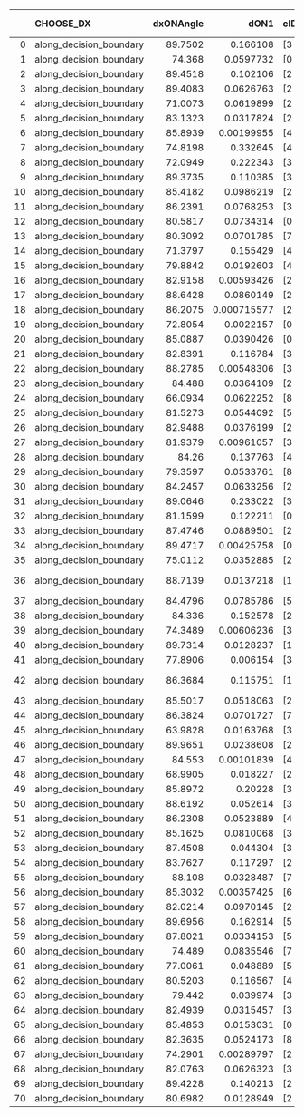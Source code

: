 |    | CHOOSE_DX               |   dxONAngle |        dON1 | cIDON1   |   dON_patch_1 |   nTON |         dON |   dxOFFAngle |       dOFF1 | cIDOFF1   |   dOFF_patch_1 |   nTOFF |        dOFF | SUCCESS   |   nExp |   dual_point_id |   subpoint_time_seconds |   total_execution_time |       logp |     dOFF/dON | Vote dOFF>dON   |
|---:|:------------------------|------------:|------------:|:---------|--------------:|-------:|------------:|-------------:|------------:|:----------|---------------:|--------:|------------:|:----------|-------:|----------------:|------------------------:|-----------------------:|-----------:|-------------:|:----------------|
|  0 | along_decision_boundary |     89.7502 | 0.166108    | [3 7]    |   0.166108    |      1 | 0.166108    |      86.9653 | 0.0835608   | [3 7]     |    0.0835608   |       1 | 0.0835608   | False     |      1 |               1 |                0.617358 |                1.06519 |  0         |  0.503052    | False           |
|  1 | along_decision_boundary |     74.368  | 0.0597732   | [0 8]    |   0.0597732   |      1 | 0.0597732   |      86.8575 | 0.123006    | [1 8]     |    0.123006    |       1 | 0.123006    | True      |      2 |               2 |                0.646266 |                1.71846 | -0.5       |  2.05787     | True            |
|  2 | along_decision_boundary |     89.4518 | 0.102106    | [2 3]    |   0.102106    |      1 | 0.102106    |      89.4157 | 0.0343679   | [2 3]     |    0.0343679   |       1 | 0.0343679   | False     |      3 |               3 |                0.815331 |                2.54379 | -0         |  0.336591    | False           |
|  3 | along_decision_boundary |     89.4083 | 0.0626763   | [2 5]    |   0.0626763   |      1 | 0.0626763   |      83.6528 | 0.00817409  | [2 5]     |    0.00817409  |       1 | 0.00817409  | False     |      4 |               4 |                0.534743 |                3.08606 | -0.166667  |  0.130418    | False           |
|  4 | along_decision_boundary |     71.0073 | 0.0619899   | [2 5]    |   0.0619899   |      1 | 0.0619899   |      82.1215 | 0.0642477   | [2 5]     |    0.0642477   |       1 | 0.0642477   | True      |      5 |               5 |                0.598279 |                3.69233 | -0.5       |  1.03642     | True            |
|  5 | along_decision_boundary |     83.1323 | 0.0317824   | [2 4]    |   0.0317824   |      1 | 0.0317824   |      85.2544 | 0.120881    | [2 4]     |    0.120881    |       1 | 0.120881    | True      |      6 |               6 |                0.727826 |                4.42616 | -0.1       |  3.80341     | True            |
|  6 | along_decision_boundary |     85.8939 | 0.00199955  | [4 6]    |   0.00199955  |      1 | 0.00199955  |      88.8937 | 0.0696049   | [4 6]     |    0.0696049   |       1 | 0.0696049   | True      |      7 |               7 |                0.557407 |                4.99056 | -0         | 34.8103      | True            |
|  7 | along_decision_boundary |     74.8198 | 0.332645    | [4 9]    |   0.332645    |      1 | 0.332645    |      77.9897 | 0.874568    | [4 9]     |    0.874568    |       1 | 0.874568    | True      |      8 |               8 |                0.88182  |                5.88335 | -0.0714286 |  2.62913     | True            |
|  8 | along_decision_boundary |     72.0949 | 0.222343    | [3 9]    |   0.222343    |      1 | 0.222343    |      77.8085 | 0.00554982  | [3 9]     |    0.00554982  |       1 | 0.00554982  | False     |      9 |               9 |                0.736694 |                6.63202 | -0.25      |  0.0249607   | False           |
|  9 | along_decision_boundary |     89.3735 | 0.110385    | [3 6]    |   0.110385    |      1 | 0.110385    |      85.9517 | 0.825719    | [3 6]     |    0.825719    |       1 | 0.825719    | True      |     10 |              10 |                1.16414  |                7.80317 | -0.0555556 |  7.48036     | True            |
| 10 | along_decision_boundary |     85.4182 | 0.0986219   | [2 6]    |   0.0986219   |      1 | 0.0986219   |      86.2009 | 0.0758355   | [2 6]     |    0.0758355   |       1 | 0.0758355   | False     |     11 |              11 |                0.815446 |                8.63062 | -0.2       |  0.768952    | False           |
| 11 | along_decision_boundary |     86.2391 | 0.0768253   | [3 5]    |   0.0768253   |      1 | 0.0768253   |      86.5253 | 0.0154186   | [3 5]     |    0.0154186   |       1 | 0.0154186   | False     |     12 |              12 |                0.540959 |                9.17857 | -0.0454545 |  0.200697    | False           |
| 12 | along_decision_boundary |     80.5817 | 0.0734314   | [0 1]    |   0.0734314   |      1 | 0.0734314   |      80.8594 | 0.479767    | [0 1]     |    0.479767    |       1 | 0.479767    | True      |     13 |              13 |                0.947957 |               10.1315  | -0         |  6.53355     | True            |
| 13 | along_decision_boundary |     80.3092 | 0.0701785   | [7 9]    |   0.0701785   |      1 | 0.0701785   |      87.3371 | 0.00404588  | [7 9]     |    0.00404588  |       1 | 0.00404588  | False     |     14 |              14 |                0.555299 |               10.6958  | -0.0384615 |  0.0576512   | False           |
| 14 | along_decision_boundary |     71.3797 | 0.155429    | [4 9]    |   0.155429    |      1 | 0.155429    |      80.0715 | 0.0239523   | [4 9]     |    0.0239523   |       1 | 0.0239523   | False     |     15 |              15 |                0.782401 |               11.4852  | -0         |  0.154105    | False           |
| 15 | along_decision_boundary |     79.8842 | 0.0192603   | [4 7]    |   0.0192603   |      1 | 0.0192603   |      86.0838 | 0.0375244   | [4 7]     |    0.0375244   |       1 | 0.0375244   | True      |     16 |              16 |                0.613378 |               12.1066  | -0.0333333 |  1.94827     | True            |
| 16 | along_decision_boundary |     82.9158 | 0.00593426  | [2 7]    |   0.00593426  |      1 | 0.00593426  |      89.5075 | 0.0150819   | [2 7]     |    0.0150819   |       1 | 0.0150819   | True      |     17 |              17 |                0.603371 |               12.722   | -0         |  2.5415      | True            |
| 17 | along_decision_boundary |     88.6428 | 0.0860149   | [2 7]    |   0.0860149   |      1 | 0.0860149   |      88.4136 | 0.357012    | [2 7]     |    0.357012    |       1 | 0.357012    | True      |     18 |              18 |                0.655066 |               13.3821  | -0.0294118 |  4.15058     | True            |
| 18 | along_decision_boundary |     86.2075 | 0.000715577 | [2 6]    |   0.000715577 |      1 | 0.000715577 |      89.8137 | 0.0270883   | [2 6]     |    0.0270883   |       1 | 0.0270883   | True      |     19 |              19 |                0.623353 |               14.0134  | -0.111111  | 37.8552      | True            |
| 19 | along_decision_boundary |     72.8054 | 0.0022157   | [0 1]    |   0.0022157   |      1 | 0.0022157   |      82.9454 | 0.0227258   | [0 1]     |    0.0227258   |       1 | 0.0227258   | True      |     20 |              20 |                0.558285 |               14.5817  | -0.236842  | 10.2567      | True            |
| 20 | along_decision_boundary |     85.0887 | 0.0390426   | [0 1]    |   0.0390426   |      1 | 0.0390426   |      83.7146 | 0.253799    | [0 1]     |    0.253799    |       1 | 0.253799    | True      |     21 |              21 |                0.596273 |               15.185   | -0.4       |  6.50056     | True            |
| 21 | along_decision_boundary |     82.8391 | 0.116784    | [3 6]    |   0.116784    |      1 | 0.116784    |      88.8955 | 0.00203836  | [3 6]     |    0.00203836  |       1 | 0.00203836  | False     |     22 |              22 |                0.825448 |               16.0194  | -0.595238  |  0.0174542   | False           |
| 22 | along_decision_boundary |     88.2785 | 0.00548306  | [3 5]    |   0.00548306  |      1 | 0.00548306  |      89.1681 | 0.040431    | [3 5]     |    0.040431    |       1 | 0.040431    | True      |     23 |              23 |                0.51171  |               16.5411  | -0.363636  |  7.37381     | True            |
| 23 | along_decision_boundary |     84.488  | 0.0364109   | [2 4]    |   0.0364109   |      1 | 0.0364109   |      80.3712 | 0.028735    | [2 4]     |    0.028735    |       1 | 0.028735    | False     |     24 |              24 |                0.70582  |               17.255   | -0.543478  |  0.789188    | False           |
| 24 | along_decision_boundary |     66.0934 | 0.0622252   | [8 9]    |   0.0622252   |      1 | 0.0622252   |      79.5034 | 0.149345    | [8 9]     |    0.149345    |       1 | 0.149345    | True      |     25 |              25 |                0.600319 |               17.8618  | -0.333333  |  2.40007     | True            |
| 25 | along_decision_boundary |     81.5273 | 0.0544092   | [5 7]    |   0.0544092   |      1 | 0.0544092   |      88.6811 | 0.111942    | [5 7]     |    0.111942    |       1 | 0.111942    | True      |     26 |              26 |                0.968912 |               18.8388  | -0.5       |  2.0574      | True            |
| 26 | along_decision_boundary |     82.9488 | 0.0376199   | [2 7]    |   0.0376199   |      1 | 0.0376199   |      88.5307 | 0.0182347   | [2 7]     |    0.0182347   |       1 | 0.0182347   | False     |     27 |              27 |                0.662796 |               19.5096  | -0.692308  |  0.48471     | False           |
| 27 | along_decision_boundary |     81.9379 | 0.00961057  | [3 5]    |   0.00961057  |      1 | 0.00961057  |      85.1343 | 0.0371695   | [3 5]     |    0.0371695   |       1 | 0.0371695   | True      |     28 |              28 |                0.589292 |               20.1069  | -0.462963  |  3.86756     | True            |
| 28 | along_decision_boundary |     84.26   | 0.137763    | [4 8]    |   0.137763    |      1 | 0.137763    |      85.4583 | 0.197994    | [4 8]     |    0.197994    |       1 | 0.197994    | True      |     29 |              29 |                0.949029 |               21.0609  | -0.642857  |  1.43721     | True            |
| 29 | along_decision_boundary |     79.3597 | 0.0533761   | [8 9]    |   0.0533761   |      1 | 0.0533761   |      83.7076 | 0.0359732   | [8 9]     |    0.0359732   |       1 | 0.0359732   | False     |     30 |              30 |                0.588817 |               21.6557  | -0.844828  |  0.673957    | False           |
| 30 | along_decision_boundary |     84.2457 | 0.0633256   | [2 7]    |   0.0633256   |      1 | 0.0633256   |      79.9839 | 0.0788127   | [2 7]     |    0.0788127   |       1 | 0.0788127   | True      |     31 |              31 |                0.687833 |               22.3486  | -0.6       |  1.24456     | True            |
| 31 | along_decision_boundary |     89.0646 | 0.233022    | [3 6]    |   0.233022    |      1 | 0.233022    |      85.7279 | 0.225814    | [3 6]     |    0.225814    |       1 | 0.225814    | False     |     32 |              32 |                0.689835 |               23.0444  | -0.790323  |  0.96907     | False           |
| 32 | along_decision_boundary |     81.1599 | 0.122211    | [0 8]    |   0.122211    |      1 | 0.122211    |      87.634  | 0.343077    | [1 8]     |    0.343077    |       1 | 0.343077    | True      |     33 |              33 |                0.902898 |               23.9563  | -0.5625    |  2.80726     | True            |
| 33 | along_decision_boundary |     87.4746 | 0.0889501   | [2 6]    |   0.0889501   |      1 | 0.0889501   |      87.9193 | 0.460575    | [2 6]     |    0.460575    |       1 | 0.460575    | True      |     34 |              34 |                0.552762 |               24.5146  | -0.742424  |  5.1779      | True            |
| 34 | along_decision_boundary |     89.4717 | 0.00425758  | [0 1]    |   0.00425758  |      1 | 0.00425758  |      88.006  | 0.0736945   | [0 1]     |    0.0736945   |       1 | 0.0736945   | True      |     35 |              35 |                0.854946 |               25.3735  | -0.941176  | 17.309       | True            |
| 35 | along_decision_boundary |     75.0112 | 0.0352885   | [2 9]    |   0.0352885   |      1 | 0.0352885   |      79.1401 | 0.00997251  | [2 9]     |    0.00997251  |       1 | 0.00997251  | False     |     36 |              36 |                0.481608 |               25.8641  | -1.15714   |  0.2826      | False           |
| 36 | along_decision_boundary |     88.7139 | 0.0137218   | [1 5]    |   0.0137218   |      1 | 0.0137218   |      87.998  | 2.60272e-06 | [1 5]     |    2.60272e-06 |       1 | 2.60272e-06 | False     |     37 |              37 |                0.535713 |               26.4079  | -0.888889  |  0.000189677 | False           |
| 37 | along_decision_boundary |     84.4796 | 0.0785786   | [5 6]    |   0.0785786   |      1 | 0.0785786   |      88.3733 | 0.132619    | [5 6]     |    0.132619    |       1 | 0.132619    | True      |     38 |              38 |                0.824359 |               27.2402  | -0.662162  |  1.68773     | True            |
| 38 | along_decision_boundary |     84.336  | 0.152578    | [2 3]    |   0.152578    |      1 | 0.152578    |      87.1172 | 0.265339    | [2 3]     |    0.265339    |       1 | 0.265339    | True      |     39 |              39 |                0.726878 |               27.9721  | -0.842105  |  1.73904     | True            |
| 39 | along_decision_boundary |     74.3489 | 0.00606236  | [3 6]    |   0.00606236  |      1 | 0.00606236  |      81.8438 | 0.0447906   | [3 6]     |    0.0447906   |       1 | 0.0447906   | True      |     40 |              40 |                0.590356 |               28.5725  | -1.03846   |  7.38831     | True            |
| 40 | along_decision_boundary |     89.7314 | 0.0128237   | [1 9]    |   0.0128237   |      1 | 0.0128237   |      84.6503 | 0.0701119   | [1 9]     |    0.0701119   |       1 | 0.0701119   | True      |     41 |              41 |                0.551867 |               29.1324  | -1.25      |  5.46737     | True            |
| 41 | along_decision_boundary |     77.8906 | 0.006154    | [3 7]    |   0.006154    |      1 | 0.006154    |      87.6243 | 0.0193469   | [3 7]     |    0.0193469   |       1 | 0.0193469   | True      |     42 |              42 |                0.491183 |               29.6315  | -1.47561   |  3.1438      | True            |
| 42 | along_decision_boundary |     86.3684 | 0.115751    | [1 2]    |   0.115751    |      1 | 0.115751    |      84.0093 | 4.25005e-05 | [1 2]     |    4.25005e-05 |       1 | 4.25005e-05 | False     |     43 |              43 |                0.542303 |               30.1788  | -1.71429   |  0.000367173 | False           |
| 43 | along_decision_boundary |     85.5017 | 0.0518063   | [2 5]    |   0.0518063   |      1 | 0.0518063   |      88.8602 | 0.0460277   | [2 5]     |    0.0460277   |       1 | 0.0460277   | False     |     44 |              44 |                0.585263 |               30.7731  | -1.40698   |  0.888456    | False           |
| 44 | along_decision_boundary |     86.3824 | 0.0701727   | [7 8]    |   0.0701727   |      1 | 0.0701727   |      86.3956 | 0.0325343   | [7 8]     |    0.0325343   |       1 | 0.0325343   | False     |     45 |              45 |                0.654275 |               31.4364  | -1.13636   |  0.463632    | False           |
| 45 | along_decision_boundary |     63.9828 | 0.0163768   | [3 6]    |   0.0163768   |      1 | 0.0163768   |      78.5612 | 0.249043    | [3 6]     |    0.249043    |       1 | 0.249043    | True      |     46 |              46 |                0.603259 |               32.0486  | -0.9       | 15.2071      | True            |
| 46 | along_decision_boundary |     89.9651 | 0.0238608   | [2 7]    |   0.0238608   |      1 | 0.0238608   |      88.3427 | 0.376287    | [2 7]     |    0.376287    |       1 | 0.376287    | True      |     47 |              47 |                0.969409 |               33.0281  | -1.08696   | 15.7701      | True            |
| 47 | along_decision_boundary |     84.553  | 0.00101839  | [4 6]    |   0.00101839  |      1 | 0.00101839  |      88.621  | 0.0815723   | [4 6]     |    0.0815723   |       1 | 0.0815723   | True      |     48 |              48 |                0.565891 |               33.604   | -1.28723   | 80.0994      | True            |
| 48 | along_decision_boundary |     68.9905 | 0.018227    | [2 4]    |   0.018227    |      1 | 0.018227    |      78.8703 | 0.0181904   | [2 4]     |    0.0181904   |       1 | 0.0181904   | False     |     49 |              49 |                0.580991 |               34.1939  | -1.5       |  0.997993    | False           |
| 49 | along_decision_boundary |     85.8972 | 0.20228     | [3 5]    |   0.20228     |      1 | 0.20228     |      86.9685 | 0.0304915   | [3 5]     |    0.0304915   |       1 | 0.0304915   | False     |     50 |              50 |                0.699564 |               34.9025  | -1.23469   |  0.150739    | False           |
| 50 | along_decision_boundary |     88.6192 | 0.052614    | [3 4]    |   0.052614    |      1 | 0.052614    |      86.0722 | 0.0673995   | [3 4]     |    0.0673995   |       1 | 0.0673995   | True      |     51 |              51 |                0.571291 |               35.4828  | -1         |  1.28102     | True            |
| 51 | along_decision_boundary |     86.2308 | 0.0523889   | [4 9]    |   0.0523889   |      1 | 0.0523889   |      85.4022 | 0.227757    | [4 9]     |    0.227757    |       1 | 0.227757    | True      |     52 |              52 |                1.12494  |               36.6147  | -1.18627   |  4.34744     | True            |
| 52 | along_decision_boundary |     85.1625 | 0.0810068   | [3 5]    |   0.0810068   |      1 | 0.0810068   |      85.1062 | 0.249861    | [3 5]     |    0.249861    |       1 | 0.249861    | True      |     53 |              53 |                0.558263 |               37.178   | -1.38462   |  3.08445     | True            |
| 53 | along_decision_boundary |     87.4508 | 0.044304    | [3 9]    |   0.044304    |      1 | 0.044304    |      84.8311 | 0.103176    | [3 9]     |    0.103176    |       1 | 0.103176    | True      |     54 |              54 |                0.954892 |               38.1379  | -1.59434   |  2.32883     | True            |
| 54 | along_decision_boundary |     83.7627 | 0.117297    | [2 6]    |   0.117297    |      1 | 0.117297    |      84.1986 | 0.401101    | [2 6]     |    0.401101    |       1 | 0.401101    | True      |     55 |              55 |                0.839443 |               38.9853  | -1.81481   |  3.41954     | True            |
| 55 | along_decision_boundary |     88.108  | 0.0328487   | [7 8]    |   0.0328487   |      1 | 0.0328487   |      89.5437 | 0.00469909  | [7 8]     |    0.00469909  |       1 | 0.00469909  | False     |     56 |              56 |                0.562739 |               39.5551  | -2.04545   |  0.143052    | False           |
| 56 | along_decision_boundary |     85.3032 | 0.00357425  | [6 9]    |   0.00357425  |      1 | 0.00357425  |      88.6214 | 0.0358332   | [6 9]     |    0.0358332   |       1 | 0.0358332   | True      |     57 |              57 |                0.83892  |               40.402   | -1.75      | 10.0254      | True            |
| 57 | along_decision_boundary |     82.0214 | 0.0970145   | [2 9]    |   0.0970145   |      1 | 0.0970145   |      88.1707 | 0.0393895   | [2 9]     |    0.0393895   |       1 | 0.0393895   | False     |     58 |              58 |                0.526438 |               40.9344  | -1.97368   |  0.406017    | False           |
| 58 | along_decision_boundary |     89.6956 | 0.162914    | [5 7]    |   0.162914    |      1 | 0.162914    |      89.3311 | 0.530619    | [5 7]     |    0.530619    |       1 | 0.530619    | True      |     59 |              59 |                0.802352 |               41.7448  | -1.68966   |  3.25705     | True            |
| 59 | along_decision_boundary |     87.8021 | 0.0334153   | [5 9]    |   0.0334153   |      1 | 0.0334153   |      86.3142 | 0.191607    | [5 9]     |    0.191607    |       1 | 0.191607    | True      |     60 |              60 |                0.741363 |               42.4951  | -1.90678   |  5.73412     | True            |
| 60 | along_decision_boundary |     74.489  | 0.0835546   | [7 9]    |   0.0835546   |      1 | 0.0835546   |      80.0934 | 0.139088    | [7 9]     |    0.139088    |       1 | 0.139088    | True      |     61 |              61 |                0.645275 |               43.1494  | -2.13333   |  1.66463     | True            |
| 61 | along_decision_boundary |     77.0061 | 0.048889    | [5 7]    |   0.048889    |      1 | 0.048889    |      86.0136 | 0.0169686   | [5 7]     |    0.0169686   |       1 | 0.0169686   | False     |     62 |              62 |                0.515724 |               43.6711  | -2.36885   |  0.347084    | False           |
| 62 | along_decision_boundary |     80.5203 | 0.116567    | [4 6]    |   0.116567    |      1 | 0.116567    |      83.2249 | 0.243853    | [4 6]     |    0.243853    |       1 | 0.243853    | True      |     63 |              63 |                0.501743 |               44.1834  | -2.06452   |  2.09195     | True            |
| 63 | along_decision_boundary |     79.442  | 0.039974    | [3 6]    |   0.039974    |      1 | 0.039974    |      86.4133 | 0.546473    | [3 6]     |    0.546473    |       1 | 0.546473    | True      |     64 |              64 |                0.484215 |               44.6736  | -2.29365   | 13.6707      | True            |
| 64 | along_decision_boundary |     82.4939 | 0.0315457   | [3 6]    |   0.0315457   |      1 | 0.0315457   |      88.7534 | 0.0516902   | [3 6]     |    0.0516902   |       1 | 0.0516902   | True      |     65 |              65 |                0.709821 |               45.391   | -2.53125   |  1.63858     | True            |
| 65 | along_decision_boundary |     85.4853 | 0.0153031   | [0 1]    |   0.0153031   |      1 | 0.0153031   |      87.5376 | 0.2746      | [0 1]     |    0.2746      |       1 | 0.2746      | True      |     66 |              66 |                0.667858 |               46.0638  | -2.77692   | 17.9441      | True            |
| 66 | along_decision_boundary |     82.3635 | 0.0524173   | [8 9]    |   0.0524173   |      1 | 0.0524173   |      83.1646 | 0.331443    | [8 9]     |    0.331443    |       1 | 0.331443    | True      |     67 |              67 |                0.708305 |               46.7821  | -3.0303    |  6.32317     | True            |
| 67 | along_decision_boundary |     74.2901 | 0.00289797  | [2 4]    |   0.00289797  |      1 | 0.00289797  |      82.5483 | 0.0442529   | [2 4]     |    0.0442529   |       1 | 0.0442529   | True      |     68 |              68 |                0.669704 |               47.4608  | -3.29104   | 15.2703      | True            |
| 68 | along_decision_boundary |     82.0763 | 0.0626323   | [3 5]    |   0.0626323   |      1 | 0.0626323   |      88.3853 | 0.0549369   | [3 5]     |    0.0549369   |       1 | 0.0549369   | False     |     69 |              69 |                0.609727 |               48.0816  | -3.55882   |  0.877133    | False           |
| 69 | along_decision_boundary |     89.4228 | 0.140213    | [2 6]    |   0.140213    |      1 | 0.140213    |      88.0302 | 0.260302    | [2 6]     |    0.260302    |       1 | 0.260302    | True      |     70 |              70 |                0.588242 |               48.6798  | -3.19565   |  1.85648     | True            |
| 70 | along_decision_boundary |     80.6982 | 0.0128949   | [2 7]    |   0.0128949   |      1 | 0.0128949   |      85.5265 | 0.022667    | [2 7]     |    0.022667    |       1 | 0.022667    | True      |     71 |              71 |                0.494711 |               49.1836  | -3.45714   |  1.75782     | True            |